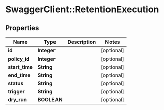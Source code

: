 # SwaggerClient::RetentionExecution

## Properties
Name | Type | Description | Notes
------------ | ------------- | ------------- | -------------
**id** | **Integer** |  | [optional] 
**policy_id** | **Integer** |  | [optional] 
**start_time** | **String** |  | [optional] 
**end_time** | **String** |  | [optional] 
**status** | **String** |  | [optional] 
**trigger** | **String** |  | [optional] 
**dry_run** | **BOOLEAN** |  | [optional] 


